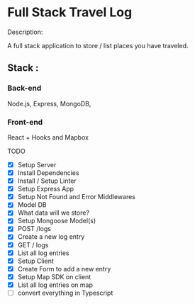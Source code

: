# Full Stack Travel Log

Description:

A full stack application to store / list places you have traveled.

## Stack :

### Back-end
Node.js, Express, MongoDB,

### Front-end

React + Hooks and Mapbox

TODO
- [x] Setup Server
- [x] Install Dependencies
- [x] Install / Setup Linter
- [x]  Setup Express App
- [x]  Setup Not Found and Error Middlewares
- [x]  Model DB
- [x] What data will we store?
- [x]  Setup Mongoose Model(s)
- [x]  POST /logs
- [x] Create a new log entry
- [x]  GET / logs
- [x] List all log entries
- [x] Setup Client
- [x]  Create Form to add a new entry
- [x]  Setup Map SDK on client
- [x] List all log entries on map
- [ ] convert everything in Typescript
